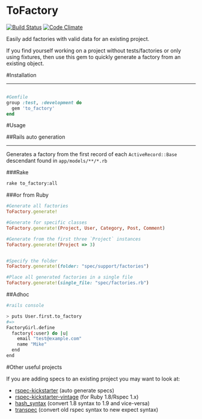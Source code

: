 ToFactory
=========

[![Build Status](https://travis-ci.org/markburns/to_factory.svg?branch=master)](https://travis-ci.org/markburns/to_factory)
[![Code Climate](https://codeclimate.com/github/markburns/to_factory/badges/gpa.svg)](https://codeclimate.com/github/markburns/to_factory)

Easily add factories with valid data for an existing project.

If you find yourself working on a project without tests/factories or only using fixtures,
then use this gem to quickly generate a factory from an existing object.

#Installation
___________

```ruby

#Gemfile
group :test, :development do
  gem 'to_factory'
end
```

#Usage

##Rails auto generation
_____
Generates a factory from the first record of each `ActiveRecord::Base` descendant
found in `app/models/**/*.rb`

###Rake

```bash
rake to_factory:all
```

###or from Ruby

```ruby
#Generate all factories
ToFactory.generate!

#Generate for specific classes
ToFactory.generate!(Project, User, Category, Post, Comment)

#Generate from the first three `Project` instances
ToFactory.generate!(Project => 3)


#Specify the folder
ToFactory.generate!(folder: "spec/support/factories")

#Place all generated factories in a single file
ToFactory.generate!(single_file: "spec/factories.rb")
```


##Adhoc
```bash
#rails console

> puts User.first.to_factory
#=>
FactoryGirl.define
  factory(:user) do |u|
    email "test@example.com"
    name "Mike"
  end
end

```

#Other useful projects

If you are adding specs to an existing project you may want to look at:

* [rspec-kickstarter](https://github.com/seratch/rspec-kickstarter) (auto generate specs)
* [rspec-kickstarter-vintage](https://github.com/ifad/rspec-kickstarter-vintage) (for Ruby 1.8/Rspec 1.x)
* [hash_syntax](https://github.com/michaeledgar/hash_syntax) (convert 1.8 syntax to 1.9 and vice-versa)
* [transpec](https://github.com/yujinakayama/transpec) (convert old rspec syntax to new expect syntax)


